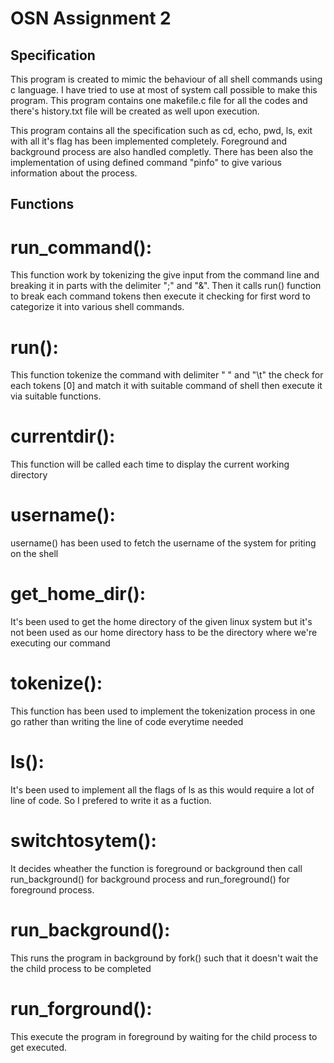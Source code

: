 # OSN Assignment 2

## Specification

This program is created to mimic the behaviour of all shell commands using c language.
I have tried to use at most of system call possible to make this program.
This program contains one makefile.c file for all the codes and there's history.txt file will be created as well upon execution.

This program contains all the specification such as cd, echo, pwd, ls, exit with all it's 
flag has been implemented completely. 
Foreground and background process are also handled completly. There has been also the 
implementation of using defined command "pinfo" to give various information about the 
process.

## Functions


# run_command():
This function work by tokenizing the give input from the command line and 
breaking it in parts with the delimiter ";" and "&". Then it calls run() function to break 
each command tokens then execute it checking for first word to categorize it into various 
shell commands.

# run():
This function tokenize the command with delimiter " " and "\t" the check for each tokens
[0] and match it with suitable command of shell then execute it via suitable functions.

# currentdir():
This function will be called each time to display the current working directory

# username():
username() has been used to fetch the username of the system for priting on the shell

# get_home_dir():
It's been used to get the home directory of the given linux system but it's not been used 
as our home directory hass to be the directory where we're executing our command

# tokenize():
This function has been used to implement the tokenization process in one go rather than 
writing the line of code everytime needed

# ls():
It's been used to implement all the flags of ls as this would require a lot of line of 
code. So I prefered to write it as a fuction.

# switchtosytem():
It decides wheather the function is foreground or background then call run_background() 
for background process and run_foreground() for foreground process.

# run_background():
This runs the program in background by fork() such that it doesn't wait the the child 
process to be completed

# run_forground():
This execute the program in foreground by waiting for the child process to get executed.